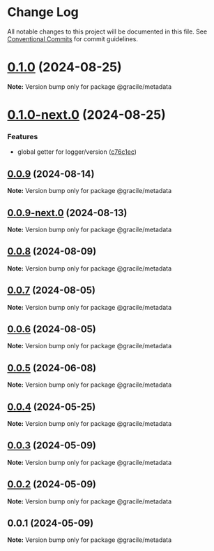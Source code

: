 # Change Log

All notable changes to this project will be documented in this file.
See [Conventional Commits](https://conventionalcommits.org) for commit guidelines.

# [0.1.0](https://github.com/gracile-web/gracile/compare/@gracile/metadata@0.1.0-next.0...@gracile/metadata@0.1.0) (2024-08-25)

**Note:** Version bump only for package @gracile/metadata

# [0.1.0-next.0](https://github.com/gracile-web/gracile/compare/@gracile/metadata@0.0.9...@gracile/metadata@0.1.0-next.0) (2024-08-25)

### Features

* global getter for logger/version ([c76c1ec](https://github.com/gracile-web/gracile/commit/c76c1ec1e5b6104ef5c40695768e84af5167baf9))

## [0.0.9](https://github.com/gracile-web/gracile/compare/@gracile/metadata@0.0.9-next.0...@gracile/metadata@0.0.9) (2024-08-14)

**Note:** Version bump only for package @gracile/metadata

## [0.0.9-next.0](https://github.com/gracile-web/gracile/compare/@gracile/metadata@0.0.8...@gracile/metadata@0.0.9-next.0) (2024-08-13)

**Note:** Version bump only for package @gracile/metadata

## [0.0.8](https://github.com/gracile-web/gracile/compare/@gracile/metadata@0.0.8-next.0...@gracile/metadata@0.0.8) (2024-08-09)

**Note:** Version bump only for package @gracile/metadata

## [0.0.7](https://github.com/gracile-web/gracile/compare/@gracile/metadata@0.0.6-next.1...@gracile/metadata@0.0.7) (2024-08-05)

**Note:** Version bump only for package @gracile/metadata

## [0.0.6](https://github.com/gracile-web/gracile/compare/@gracile/metadata@0.0.6-next.1...@gracile/metadata@0.0.6) (2024-08-05)

**Note:** Version bump only for package @gracile/metadata

## [0.0.5](https://github.com/gracile-web/gracile/compare/@gracile/metadata@0.0.4...@gracile/metadata@0.0.5) (2024-06-08)

**Note:** Version bump only for package @gracile/metadata

## [0.0.4](https://github.com/gracile-web/gracile/compare/@gracile/metadata@0.0.3...@gracile/metadata@0.0.4) (2024-05-25)

**Note:** Version bump only for package @gracile/metadata

## [0.0.3](https://github.com/gracile-web/gracile/compare/@gracile/metadata@0.0.2...@gracile/metadata@0.0.3) (2024-05-09)

**Note:** Version bump only for package @gracile/metadata

## [0.0.2](https://github.com/gracile-web/gracile/compare/@gracile/metadata@0.0.1...@gracile/metadata@0.0.2) (2024-05-09)

**Note:** Version bump only for package @gracile/metadata

## 0.0.1 (2024-05-09)

**Note:** Version bump only for package @gracile/metadata
